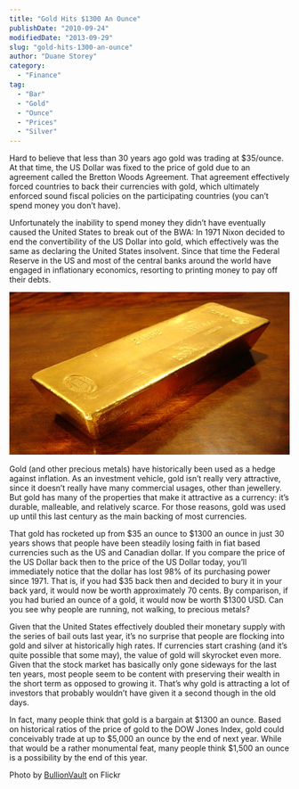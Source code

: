 ```yaml
---
title: "Gold Hits $1300 An Ounce"
publishDate: "2010-09-24"
modifiedDate: "2013-09-29"
slug: "gold-hits-1300-an-ounce"
author: "Duane Storey"
category:
  - "Finance"
tag:
  - "Bar"
  - "Gold"
  - "Ounce"
  - "Prices"
  - "Silver"
---
```


Hard to believe that less than 30 years ago gold was trading at $35/ounce. At that time, the US Dollar was fixed to the price of gold due to an agreement called the Bretton Woods Agreement. That agreement effectively forced countries to back their currencies with gold, which ultimately enforced sound fiscal policies on the participating countries (you can’t spend money you don’t have).

Unfortunately the inability to spend money they didn’t have eventually caused the United States to break out of the BWA: In 1971 Nixon decided to end the convertibility of the US Dollar into gold, which effectively was the same as declaring the United States insolvent. Since that time the Federal Reserve in the US and most of the central banks around the world have engaged in inflationary economics, resorting to printing money to pay off their debts.

![Gold](_images/gold-hits-1300-an-ounce-1.jpg)

Gold (and other precious metals) have historically been used as a hedge against inflation. As an investment vehicle, gold isn’t really very attractive, since it doesn’t really have many commercial usages, other than jewellery. But gold has many of the properties that make it attractive as a currency: it’s durable, malleable, and relatively scarce. For those reasons, gold was used up until this last century as the main backing of most currencies.

That gold has rocketed up from $35 an ounce to $1300 an ounce in just 30 years shows that people have been steadily losing faith in fiat based currencies such as the US and Canadian dollar. If you compare the price of the US Dollar back then to the price of the US Dollar today, you’ll immediately notice that the dollar has lost 98% of its purchasing power since 1971. That is, if you had $35 back then and decided to bury it in your back yard, it would now be worth approximately 70 cents. By comparison, if you had buried an ounce of a gold, it would now be worth $1300 USD. Can you see why people are running, not walking, to precious metals?

Given that the United States effectively doubled their monetary supply with the series of bail outs last year, it’s no surprise that people are flocking into gold and silver at historically high rates. If currencies start crashing (and it’s quite possible that some may), the value of gold will skyrocket even more. Given that the stock market has basically only gone sideways for the last ten years, most people seem to be content with preserving their wealth in the short term as opposed to growing it. That’s why gold is attracting a lot of investors that probably wouldn’t have given it a second though in the old days.

In fact, many people think that gold is a bargain at $1300 an ounce. Based on historical ratios of the price of gold to the DOW Jones Index, gold could conceivably trade at up to $5,000 an ounce by the end of next year. While that would be a rather monumental feat, many people think $1,500 an ounce is a possibility by the end of this year.

Photo by [BullionVault](http://www.flickr.com/photos/bullionvault/) on Flickr